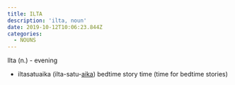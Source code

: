 ```yaml
---
title: ILTA
description: 'ilta, noun'
date: 2019-10-12T10:06:23.844Z
categories:
  - NOUNS
---
```

Ilta (n.) - evening

* iltasatuaika (ilta-satu-[aika](https://word-sana.netlify.com/lessons/aika.html)) bedtime story time (time for bedtime stories)
